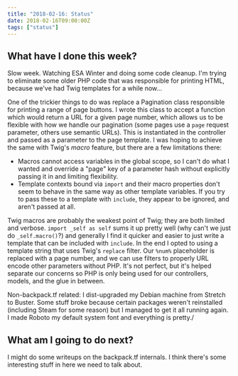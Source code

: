 ```yaml
---
title: "2018-02-16: Status"
date: 2018-02-16T09:00:00Z
tags: ["status"]
---
```


## What have I done this week?

Slow week. Watching ESA Winter and doing some code cleanup. I'm trying to eliminate some older PHP code that was responsible for printing HTML, because we've had Twig templates for a while now...

One of the trickier things to do was replace a Pagination class responsible for printing a range of page buttons. I wrote this class to accept a function which would return a URL for a given page number, which allows us to be flexible with how we handle our pagination (some pages use a `page` request parameter, others use semantic URLs). This is instantiated in the controller and passed as a parameter to the page template. I was hoping to achieve the same with Twig's *macro* feature, but there are a few limitations there:

* Macros cannot access variables in the global scope, so I can't do what I wanted and override a "page" key of a parameter hash without explicitly passing it in and limiting flexibility.
* Template contexts bound via `import` and their macro properties don't seem to behave in the same way as other template variables. If you try to pass these to a template with `include`, they appear to be ignored, and aren't passed at all.

Twig macros are probably the weakest point of Twig; they are both limited and verbose. `import _self as self` sums it up pretty well (why can't we just do `_self.macro()`?) and generally I find it quicker and easier to just write a template that can be included with `include`. In the end I opted to using a template string that uses Twig's `replace` filter. Our `%num%` placeholder is replaced with a page number, and we can use filters to properly URL encode other parameters without PHP. It's not perfect, but it's helped separate our concerns so PHP is only being used for our controllers, models, and the glue in between.

Non-backpack.tf related: I dist-upgraded my Debian machine from Stretch to Buster. Some stuff broke because certain packages weren't reinstalled (including Steam for some reason) but I managed to get it all running again. I made Roboto my default system font and everything is pretty./

## What am I going to do next?

I might do some writeups on the backpack.tf internals. I think there's some interesting stuff in here we need to talk about.